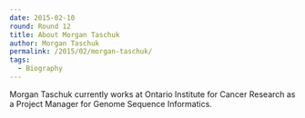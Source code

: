 ```yaml
---
date: 2015-02-10
round: Round 12
title: About Morgan Taschuk
author: Morgan Taschuk
permalink: /2015/02/morgan-taschuk/
tags:
  - Biography
---
```


Morgan Taschuk currently works at Ontario Institute for Cancer Research as a Project Manager for Genome Sequence Informatics. 
